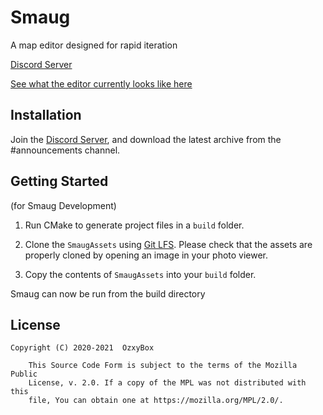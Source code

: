 # Smaug
A map editor designed for rapid iteration

[Discord Server]

[Discord Server]: https://discord.gg/ePnUDsKtWZ

[See what the editor currently looks like here](https://www.youtube.com/playlist?list=PLax6C9LWTmvg0Rcfii0m-aNgTbeQpjJ7K)

## Installation
Join the [Discord Server], and download the latest archive from the #announcements channel.

## Getting Started
(for Smaug Development)

1. Run CMake to generate project files in a `build` folder.

2. Clone the `SmaugAssets` using [Git LFS].
Please check that the assets are properly cloned by opening an image in your photo viewer.

[Git LFS]: https://www.atlassian.com/git/tutorials/git-lfs

3. Copy the contents of `SmaugAssets` into your `build` folder.

Smaug can now be run from the build directory

## License
```
Copyright (C) 2020-2021  OzxyBox

	This Source Code Form is subject to the terms of the Mozilla Public
	License, v. 2.0. If a copy of the MPL was not distributed with this
	file, You can obtain one at https://mozilla.org/MPL/2.0/.

```